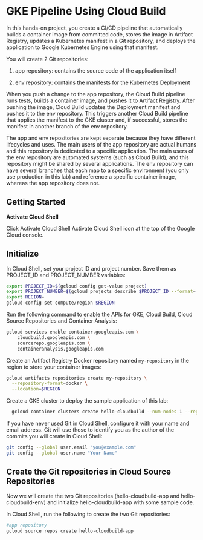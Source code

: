 # GKE Pipeline Using Cloud Build

In this hands-on project, you create a CI/CD pipeline that automatically builds a container image from committed code, stores the image in Artifact Registry, updates a Kubernetes manifest in a Git repository, and deploys the application to Google Kubernetes Engine using that manifest.

You will create 2 Git repositories:

1. app repository: contains the source code of the application itself

2. env repository: contains the manifests for the Kubernetes Deployment

When you push a change to the app repository, the Cloud Build pipeline runs tests, builds a container image, and pushes it to Artifact Registry. After pushing the image, Cloud Build updates the Deployment manifest and pushes it to the env repository. This triggers another Cloud Build pipeline that applies the manifest to the GKE cluster and, if successful, stores the manifest in another branch of the env repository.

The app and env repositories are kept separate because they have different lifecycles and uses. The main users of the app repository are actual humans and this repository is dedicated to a specific application. The main users of the env repository are automated systems (such as Cloud Build), and this repository might be shared by several applications. The env repository can have several branches that each map to a specific environment (you only use production in this lab) and reference a specific container image, whereas the app repository does not.

## Getting Started

**Activate Cloud Shell**

Click Activate Cloud Shell Activate Cloud Shell icon at the top of the Google Cloud console.

## Initialize 

In Cloud Shell, set your project ID and project number. Save them as PROJECT_ID and PROJECT_NUMBER variables:

```bash
export PROJECT_ID=$(gcloud config get-value project)
export PROJECT_NUMBER=$(gcloud projects describe $PROJECT_ID --format='value(projectNumber)')
export REGION=
gcloud config set compute/region $REGION
```
Run the following command to enable the APIs for GKE, Cloud Build, Cloud Source Repositories and Container Analysis:
```bash
gcloud services enable container.googleapis.com \
    cloudbuild.googleapis.com \
    sourcerepo.googleapis.com \
    containeranalysis.googleapis.com
```

Create an Artifact Registry Docker repository named `my-repository` in the region to store your container images:
```bash
gcloud artifacts repositories create my-repository \
  --repository-format=docker \
  --location=$REGION
```

Create a GKE cluster to deploy the sample application of this lab:

```bash
  gcloud container clusters create hello-cloudbuild --num-nodes 1 --region $REGION
```

If you have never used Git in Cloud Shell, configure it with your name and email address. Git will use those to identify you as the author of the commits you will create in Cloud Shell:

```bash
git config --global user.email "you@example.com"
git config --global user.name "Your Name"
```

## Create the Git repositories in Cloud Source Repositories

Now we will create the two Git repositories (hello-cloudbuild-app and hello-cloudbuild-env) and initialize hello-cloudbuild-app with some sample code.

In Cloud Shell, run the following to create the two Git repositories:
```bash
#app repository
gcloud source repos create hello-cloudbuild-app
```











